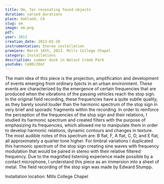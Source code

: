 ```yaml
---
title: Om, for resonating found objects
duration: varied durations
place: Oakland, CA
slug: om
image: om.png
pdf: 
year: 2013
creation_date: 2013-02-20
instrumentation: Stereo installation
premiere: March 18th, 2013. Mills College Chapel
category: Installations
description: summer dusk in Walnut Creek Park
youtube: Ce0Dc2E&t
---
```


The main idea of this piece is the projection, amplification and development of events emerging from ordinary bjects in an urban environment. These events are characterized by the emergence of certain frequencies that are produced when the vibrations of the passing vehicles reach the stop sign. In the original field recording, these frequencies have a quite subtle quality, as they barely sound louder than the harmonic spectrum of the stop sign in very brief and sporadic fragments within the recording. In order to reinforce the perception of the frequencies of the stop sign and their relations, I studied its harmonic spectrum and created filters with the purpose of emphasizing its frequencies, which allowed me to manipulate them in order to develop harmonic relations, dynamic contours and changes in texture. The most audible notes of this spectrum are: B flat, F, A flat, C, D, and E flat, all approximately a quarter tone higher. For timbral variations I duplicated this harmonic spectrum of the stop sign creating sine waves with frequency modulation that would be paired in stereo with their relative filtered frequency. Due to the magnified listening experience made possible by a contact microphone, I understand this piece as an immersion into a sheet of metal. The field recording of the stop sign was made by Edward Stumpp.

Installation location: Mills College Chapel